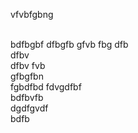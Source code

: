 vfvbfgbng

<br>
bdfbgbf
dfbgfb
gfvb
fbg
dfb<br>
dfbv<br>
dfbv
fvb<br>
gfbgfbn<br>fgbdfbd
fdvgdfbf<br>
bdfbvfb<br>
dgdfgvdf<br>
bdfb
